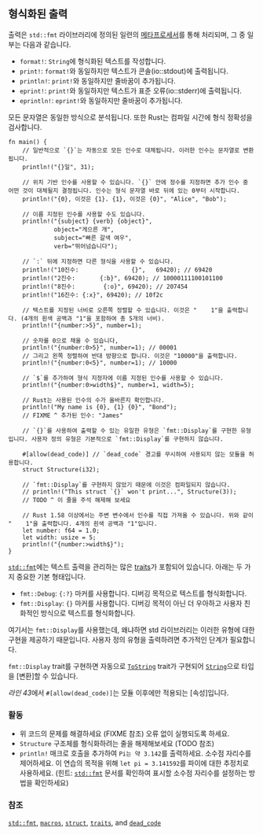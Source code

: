 ## 형식화된 출력

출력은 `std::fmt` 라이브러리에 정의된 일련의 [메타프로세서](macros)를 통해 처리되며, 그 중 일부는 다음과 같습니다.

* `format!`: `String`에 형식화된 텍스트를 작성합니다.
* `print!`: `format!`와 동일하지만 텍스트가 콘솔(io::stdout)에 출력됩니다.
* `println!`: `print!`와 동일하지만 줄바꿈이 추가됩니다.
* `eprint!`: `print!`와 동일하지만 텍스트가 표준 오류(io::stderr)에 출력됩니다.
* `eprintln!`: `eprint!`와 동일하지만 줄바꿈이 추가됩니다.

모든 문자열은 동일한 방식으로 분석됩니다. 또한 Rust는 컴파일 시간에 형식 정확성을 검사합니다.

```rust,editable,ignore,mdbook-runnable
fn main() {
    // 일반적으로 `{}`는 자동으로 모든 인수로 대체됩니다. 이러한 인수는 문자열로 변환됩니다.
    println!("{}일", 31);

    // 위치 기반 인수를 사용할 수 있습니다. `{}` 안에 정수를 지정하면 추가 인수 중 어떤 것이 대체될지 결정됩니다. 인수는 형식 문자열 바로 뒤에 있는 0부터 시작합니다.
    println!("{0}, 이것은 {1}. {1}, 이것은 {0}", "Alice", "Bob");

    // 이름 지정된 인수를 사용할 수도 있습니다.
    println!("{subject} {verb} {object}",
             object="게으른 개",
             subject="빠른 갈색 여우",
             verb="뛰어넘습니다");

    // `:` 뒤에 지정하면 다른 형식을 사용할 수 있습니다.
    println!("10진수:               {}",   69420); // 69420
    println!("2진수:       {:b}", 69420); // 10000111100101100
    println!("8진수:        {:o}", 69420); // 207454
    println!("16진수: {:x}", 69420); // 10f2c

    // 텍스트를 지정된 너비로 오른쪽 정렬할 수 있습니다. 이것은 "    1"을 출력합니다. (4개의 흰색 공백과 "1"을 포함하여 총 5개의 너비).
    println!("{number:>5}", number=1);

    // 숫자를 0으로 채울 수 있습니다,
    println!("{number:0>5}", number=1); // 00001
    // 그리고 왼쪽 정렬하여 반대 방향으로 합니다. 이것은 "10000"을 출력합니다.
    println!("{number:0<5}", number=1); // 10000

    // `$`를 추가하여 형식 지정자에 이름 지정된 인수를 사용할 수 있습니다.
    println!("{number:0>width$}", number=1, width=5);

    // Rust는 사용된 인수의 수가 올바른지 확인합니다.
    println!("My name is {0}, {1} {0}", "Bond");
    // FIXME ^ 추가된 인수: "James"

    // `{}`를 사용하여 출력할 수 있는 유일한 유형은 `fmt::Display`를 구현한 유형입니다. 사용자 정의 유형은 기본적으로 `fmt::Display`를 구현하지 않습니다.

    #[allow(dead_code)] // `dead_code` 경고를 무시하여 사용되지 않는 모듈을 허용합니다.
    struct Structure(i32);

    // `fmt::Display`를 구현하지 않았기 때문에 이것은 컴파일되지 않습니다.
    // println!("This struct `{}` won't print...", Structure(3));
    // TODO ^ 이 줄을 주석 해제해 보세요

    // Rust 1.58 이상에서는 주변 변수에서 인수를 직접 가져올 수 있습니다. 위와 같이 "    1"을 출력합니다. 4개의 흰색 공백과 "1"입니다.
    let number: f64 = 1.0;
    let width: usize = 5;
    println!("{number:>width$}");
}
```

[`std::fmt`][fmt]에는 텍스트 출력을 관리하는 많은 [traits](traits)가 포함되어 있습니다. 아래는 두 가지 중요한 기본 형태입니다.

* `fmt::Debug`: `{:?}` 마커를 사용합니다. 디버깅 목적으로 텍스트를 형식화합니다.
* `fmt::Display`: `{}` 마커를 사용합니다. 디버깅 목적이 아닌 더 우아하고 사용자 친화적인 방식으로 텍스트를 형식화합니다.

여기서는 `fmt::Display`를 사용했는데, 왜냐하면 std 라이브러리는 이러한 유형에 대한 구현을 제공하기 때문입니다. 사용자 정의 유형을 출력하려면 추가적인 단계가 필요합니다.

 `fmt::Display` trait를 구현하면 자동으로 [`ToString`] trait가 구현되어 [`String`][string]으로 타입을 [변환]할 수 있습니다.

*라인 43*에서 `#[allow(dead_code)]`는 모듈 이후에만 적용되는 [속성]입니다.

### 활동

* 위 코드의 문제를 해결하세요 (FIXME 참조)  오류 없이 실행되도록 하세요.
* `Structure` 구조체를 형식화하려는 줄을 해제해보세요 (TODO 참조)
* `println!` 매크로 호출을 추가하여 `Pi는 약 3.142`를 출력하세요. 소수점 자리수를 제어하세요. 이 연습의 목적을 위해 `let pi = 3.141592`를 파이에 대한 추정치로 사용하세요. (힌트: [`std::fmt`][fmt] 문서를 확인하여 표시할 소수점 자리수를 설정하는 방법을 확인하세요)

### 참조

[`std::fmt`][fmt], [`macros`][macros], [`struct`][structs], [`traits`][traits], and [`dead_code`][dead_code]

[fmt]: https://doc.rust-lang.org/std/fmt/
[macros]: ../macros.md
[string]: ../std/str.md
[structs]: ../custom_types/structs.md
[traits]: https://doc.rust-lang.org/std/fmt/#formatting-traits
[`ToString`]: https://doc.rust-lang.org/std/string/trait.ToString.html
[convert]: ../conversion/string.md
[attribute]: ../attribute.md
[dead_code]: ../attribute/unused.md
